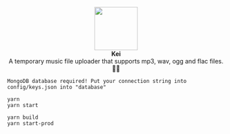 <p align="center">
  <img width="100" height="100" src="https://disq.me/9oqWP.png">
  <br/>
  <b>Kei</b>
  <br/>
  A temporary music file uploader that supports mp3, wav, ogg and flac files. 🎵🎶
</p>

```
MongoDB database required! Put your connection string into config/keys.json into "database"

yarn
yarn start

yarn build
yarn start-prod
```